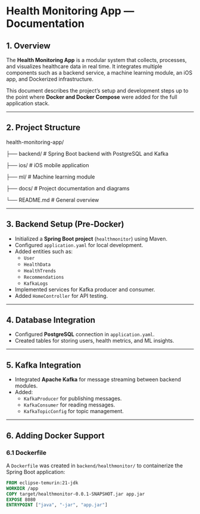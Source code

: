 # Health Monitoring App — Documentation

## 1. Overview
The **Health Monitoring App** is a modular system that collects, processes, and visualizes healthcare data in real time. It integrates multiple components such as a backend service, a machine learning module, an iOS app, and Dockerized infrastructure.

This document describes the project’s setup and development steps up to the point where **Docker and Docker Compose** were added for the full application stack.

---

## 2. Project Structure
health-monitoring-app/

├── backend/ # Spring Boot backend with PostgreSQL and Kafka

├── ios/ # iOS mobile application

├── ml/ # Machine learning module

├── docs/ # Project documentation and diagrams

└── README.md # General overview

---

## 3. Backend Setup (Pre-Docker)
- Initialized a **Spring Boot project** (`healthmonitor`) using Maven.
- Configured `application.yaml` for local development.
- Added entities such as:
  - `User`
  - `HealthData`
  - `HealthTrends`
  - `Recommendations`
  - `KafkaLogs`
- Implemented services for Kafka producer and consumer.
- Added `HomeController` for API testing.

---

## 4. Database Integration
- Configured **PostgreSQL** connection in `application.yaml`.
- Created tables for storing users, health metrics, and ML insights.

---

## 5. Kafka Integration
- Integrated **Apache Kafka** for message streaming between backend modules.
- Added:
  - `KafkaProducer` for publishing messages.
  - `KafkaConsumer` for reading messages.
  - `KafkaTopicConfig` for topic management.

---

## 6. Adding Docker Support
### 6.1 Dockerfile
A `Dockerfile` was created in `backend/healthmonitor/` to containerize the Spring Boot application:
```dockerfile
FROM eclipse-temurin:21-jdk
WORKDIR /app
COPY target/healthmonitor-0.0.1-SNAPSHOT.jar app.jar
EXPOSE 8080
ENTRYPOINT ["java", "-jar", "app.jar"]


